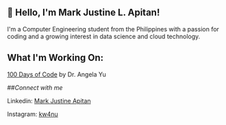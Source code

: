 ## 👋 Hello, I'm Mark Justine L. Apitan!
I'm a Computer Engineering student from the Philippines with a passion for coding and a growing interest in data science and cloud technology.

## What I'm Working On:
[100 Days of Code](https://github.com/MarkApitan/100-Days-of-Code-Phyton) by Dr. Angela Yu

##*Connect with me*

Linkedin: [Mark Justine Apitan](https://www.linkedin.com/in/markapitan/)

Instagram: [kw4nu](https://www.instagram.com/kw4nu/)
